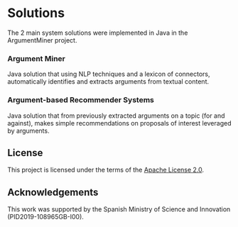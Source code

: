 # Solutions
The 2 main system solutions were implemented in Java in the ArgumentMiner project.

### Argument Miner
Java solution that using NLP techniques and a lexicon of connectors, automatically identifies and extracts arguments from textual content.

### Argument-based Recommender Systems
Java solution that from previously extracted arguments on a topic (for and against), makes simple recommendations on proposals of interest leveraged by arguments.

## License
This project is licensed under the terms of the <a href="https://github.com/argrecsys/arg-miner/blob/main/LICENSE">Apache License 2.0</a>.

## Acknowledgements
This work was supported by the Spanish Ministry of Science and Innovation (PID2019-108965GB-I00).
